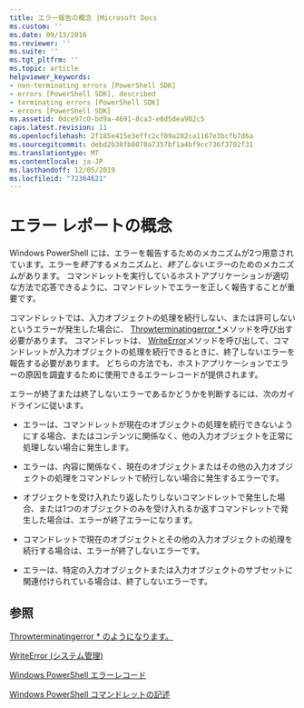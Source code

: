 ```yaml
---
title: エラー報告の概念 |Microsoft Docs
ms.custom: ''
ms.date: 09/13/2016
ms.reviewer: ''
ms.suite: ''
ms.tgt_pltfrm: ''
ms.topic: article
helpviewer_keywords:
- non-terminating errors [PowerShell SDK]
- errors [PowerShell SDK], described
- terminating errors [PowerShell SDK]
- errors [PowerShell SDK]
ms.assetid: 0dce97c0-bd9a-4691-8ca3-e8d5dea902c5
caps.latest.revision: 11
ms.openlocfilehash: 2f185e415e3effc2cf09a282ca1167e3bcfb7d6a
ms.sourcegitcommit: debd2b38fb8070a7357bf1a4bf9cc736f3702f31
ms.translationtype: MT
ms.contentlocale: ja-JP
ms.lasthandoff: 12/05/2019
ms.locfileid: "72364621"
---
```

# <a name="error-reporting-concepts"></a>エラー レポートの概念

Windows PowerShell には、エラーを報告するためのメカニズムが2つ用意されています。エラーを*終了*するメカニズムと、*終了しないエラー*のためのメカニズムがあります。 コマンドレットを実行しているホストアプリケーションが適切な方法で応答できるように、コマンドレットでエラーを正しく報告することが重要です。

コマンドレットでは、入力オブジェクトの処理を続行しない、または許可しないというエラーが発生した場合に、 [Throwterminatingerror *](/dotnet/api/System.Management.Automation.Cmdlet.ThrowTerminatingError)メソッドを呼び出す必要があります。 コマンドレットは、 [WriteError](/dotnet/api/System.Management.Automation.Cmdlet.WriteError)メソッドを呼び出して、コマンドレットが入力オブジェクトの処理を続行できるときに、終了しないエラーを報告する必要があります。 どちらの方法でも、ホストアプリケーションでエラーの原因を調査するために使用できるエラーレコードが提供されます。

エラーが終了または終了しないエラーであるかどうかを判断するには、次のガイドラインに従います。

- エラーは、コマンドレットが現在のオブジェクトの処理を続行できないようにする場合、またはコンテンツに関係なく、他の入力オブジェクトを正常に処理しない場合に発生します。

- エラーは、内容に関係なく、現在のオブジェクトまたはその他の入力オブジェクトの処理をコマンドレットで続行しない場合に発生するエラーです。

- オブジェクトを受け入れたり返したりしないコマンドレットで発生した場合、または1つのオブジェクトのみを受け入れるか返すコマンドレットで発生した場合は、エラーが終了エラーになります。

- コマンドレットで現在のオブジェクトとその他の入力オブジェクトの処理を続行する場合は、エラーが終了しないエラーです。

- エラーは、特定の入力オブジェクトまたは入力オブジェクトのサブセットに関連付けられている場合は、終了しないエラーです。

## <a name="see-also"></a>参照

[Throwterminatingerror * のようになります。](/dotnet/api/System.Management.Automation.Cmdlet.ThrowTerminatingError)

[WriteError (システム管理)](/dotnet/api/System.Management.Automation.Cmdlet.WriteError)

[Windows PowerShell エラーレコード](./windows-powershell-error-records.md)

[Windows PowerShell コマンドレットの記述](./writing-a-windows-powershell-cmdlet.md)
